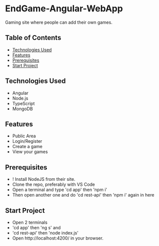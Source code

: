 # EndGame-Angular-WebApp
Gaming site where people can add their own games.

## Table of Contents
* [Technologies Used](#technologies-used)
* [Features](#features)
* [Prerequisites](#prerequisites)
* [Start Project](#start-project)

## Technologies Used
- Angular
- Node.js
- TypeScript
- MongoDB

## Features
- Public Area
- Login/Register
- Create a game
- View your games

## Prerequisites
- ! Install NodeJS from their site.
- Clone the repo, preferably with VS Code
- Open a terminal and type 'cd app' then 'npm i'
- Then open another one and do 'cd rest-api' then 'npm i' again in here

## Start Project
- Open 2 terminals
- 'cd app' then 'ng s' and
- 'cd rest-api' then 'node index.js'
- Open http://localhost:4200/ in your browser.
